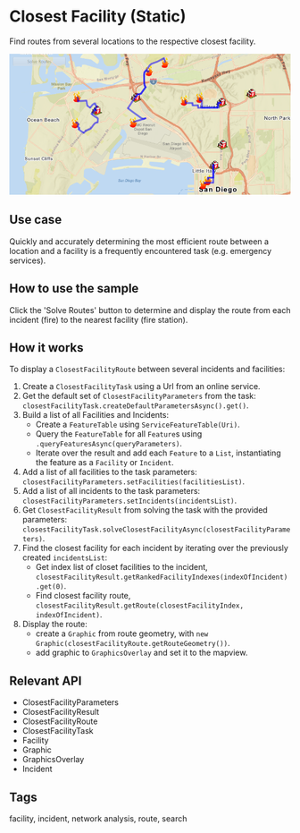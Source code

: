 <h1>Closest Facility (Static)</h1>

<p>Find routes from several locations to the respective closest facility.</p>

<p><img src="ClosestFacilityStatic.png"/></p>

<h2>Use case</h2>

<p>Quickly and accurately determining the most efficient route between a location and a facility is a frequently encountered task (e.g. emergency services).</p>

<h2>How to use the sample</h2>

<p>Click the 'Solve Routes' button to determine and display the route from each incident (fire) to the nearest facility (fire station).</p>

<h2>How it works</h2>

<p>To display a <code>ClosestFacilityRoute</code> between several incidents and facilities:</p>

<ol>
  <li>Create a <code>ClosestFacilityTask</code> using a Url from an online service.</li>
  <li>Get the default set of <code>ClosestFacilityParameters</code> from the task: <code>closestFacilityTask.createDefaultParametersAsync().get()</code>.</li>
  <li>Build a list of all Facilities and Incidents:
    <ul>
      <li>Create a <code>FeatureTable</code> using <code>ServiceFeatureTable(Uri)</code>.</li>
      <li>Query the <code>FeatureTable</code> for all <code>Feature</code>s using <code>.queryFeaturesAsync(queryParameters)</code>.</li>
      <li>Iterate over the result and add each <code>Feature</code> to a <code>List</code>, instantiating the feature as a <code>Facility</code> or <code>Incident</code>.</li>
    </ul>
  </li>
  <li>Add a list of all facilities to the task parameters: <code>closestFacilityParameters.setFacilities(facilitiesList)</code>.</li>
  <li>Add a list of all incidents to the task parameters: <code>closestFacilityParameters.setIncidents(incidentsList)</code>.</li>
  <li>Get <code>ClosestFacilityResult</code> from solving the task with the provided parameters: <code>closestFacilityTask.solveClosestFacilityAsync(closestFacilityParameters)</code>.</li>
  <li>Find the closest facility for each incident by iterating over the previously created <code>incidentsList</code>:
    <ul>
      <li>Get index list of closet facilities to the incident, <code>closestFacilityResult.getRankedFacilityIndexes(indexOfIncident).get(0)</code>.</li>
      <li>Find closest facility route, <code>closestFacilityResult.getRoute(closestFacilityIndex, indexOfIncident)</code>.</li>
    </ul>
  </li> 
  <li>Display the route:
    <ul>
      <li>create a <code>Graphic</code> from route geometry, with <code>new Graphic(closestFacilityRoute.getRouteGeometry())</code>.</li>
      <li>add graphic to <code>GraphicsOverlay</code> and set it to the mapview.</li>
    </ul>
  </li>
</ol>

<h2>Relevant API</h2>

<ul>
  <li>ClosestFacilityParameters</li>
  <li>ClosestFacilityResult</li>
  <li>ClosestFacilityRoute</li>
  <li>ClosestFacilityTask</li>
  <li>Facility</li>
  <li>Graphic</li>
  <li>GraphicsOverlay</li>
  <li>Incident</li>
</ul>

<h2>Tags</h2>

<p>facility, incident, network analysis, route, search</p>
